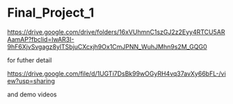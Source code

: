 # Final_Project_1
https://drive.google.com/drive/folders/16xVUhmnC1szGJ2z2Eyy4RTCU5ARAamAP?fbclid=IwAR3I-9hF6XjvSvgagz8ylTSbjuCXcxjh9Ox1CmJPNN_WuhJMhn9s2M_GQG0

for futher detail

https://drive.google.com/file/d/1UGTi7DsBk99wOGyRH4vq37avXy66bFL-/view?usp=sharing

and demo videos
